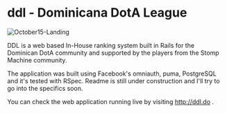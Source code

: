 # ddl - Dominicana DotA League

![October15-Landing](http://s1.postimg.org/utxnyxojz/ddl_home.png)

DDL is a web based In-House ranking system built in Rails for the Dominican DotA community and supported by the players from the Stomp Machine community.

The application was built using Facebook's omniauth, puma, PostgreSQL and it's tested with RSpec. 
Readme is still under construction and I'll try to go into the specifics soon. 

You can check the web application running live by visiting http://ddl.do .
